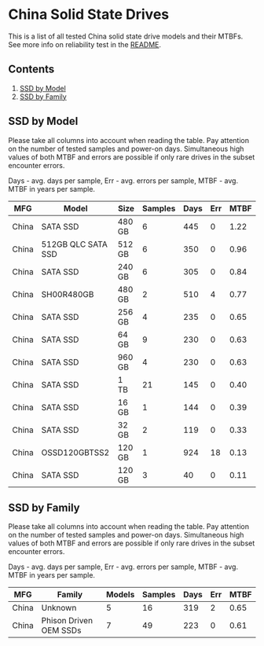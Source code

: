 China Solid State Drives
========================

This is a list of all tested China solid state drive models and their MTBFs. See
more info on reliability test in the [README](https://github.com/linuxhw/EnterpriseDrive).

Contents
--------

1. [ SSD by Model  ](#ssd-by-model)
2. [ SSD by Family ](#ssd-by-family)

SSD by Model
------------

Please take all columns into account when reading the table. Pay attention on the
number of tested samples and power-on days. Simultaneous high values of both MTBF
and errors are possible if only rare drives in the subset encounter errors.

Days - avg. days per sample,
Err  - avg. errors per sample,
MTBF - avg. MTBF in years per sample.

| MFG       | Model              | Size   | Samples | Days  | Err   | MTBF |
|-----------|--------------------|--------|---------|-------|-------|------|
| China     | SATA SSD           | 480 GB | 6       | 445   | 0     | 1.22   |
| China     | 512GB QLC SATA SSD | 512 GB | 6       | 350   | 0     | 0.96   |
| China     | SATA SSD           | 240 GB | 6       | 305   | 0     | 0.84   |
| China     | SH00R480GB         | 480 GB | 2       | 510   | 4     | 0.77   |
| China     | SATA SSD           | 256 GB | 4       | 235   | 0     | 0.65   |
| China     | SATA SSD           | 64 GB  | 9       | 230   | 0     | 0.63   |
| China     | SATA SSD           | 960 GB | 4       | 230   | 0     | 0.63   |
| China     | SATA SSD           | 1 TB   | 21      | 145   | 0     | 0.40   |
| China     | SATA SSD           | 16 GB  | 1       | 144   | 0     | 0.39   |
| China     | SATA SSD           | 32 GB  | 2       | 119   | 0     | 0.33   |
| China     | OSSD120GBTSS2      | 120 GB | 1       | 924   | 18    | 0.13   |
| China     | SATA SSD           | 120 GB | 3       | 40    | 0     | 0.11   |

SSD by Family
-------------

Please take all columns into account when reading the table. Pay attention on the
number of tested samples and power-on days. Simultaneous high values of both MTBF
and errors are possible if only rare drives in the subset encounter errors.

Days - avg. days per sample,
Err  - avg. errors per sample,
MTBF - avg. MTBF in years per sample.

| MFG       | Family                 | Models | Samples | Days  | Err   | MTBF |
|-----------|------------------------|--------|---------|-------|-------|------|
| China     | Unknown                | 5      | 16      | 319   | 2     | 0.65   |
| China     | Phison Driven OEM SSDs | 7      | 49      | 223   | 0     | 0.61   |
